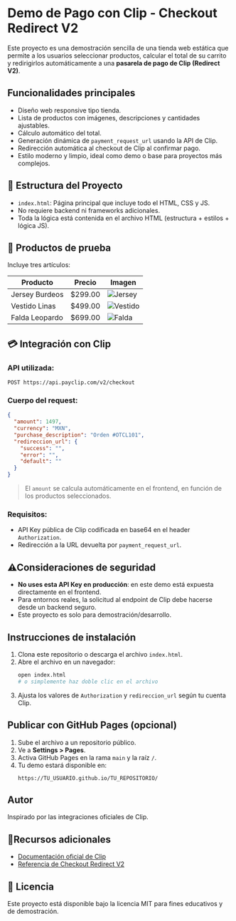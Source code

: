 # Demo de Pago con Clip - Checkout Redirect V2

Este proyecto es una demostración sencilla de una tienda web estática que permite a los usuarios seleccionar productos, calcular el total de su carrito y redirigirlos automáticamente a una **pasarela de pago de Clip (Redirect V2)**.

##  Funcionalidades principales

- Diseño web responsive tipo tienda.
- Lista de productos con imágenes, descripciones y cantidades ajustables.
- Cálculo automático del total.
- Generación dinámica de `payment_request_url` usando la API de Clip.
- Redirección automática al checkout de Clip al confirmar pago.
- Estilo moderno y limpio, ideal como demo o base para proyectos más complejos.

## 🧾 Estructura del Proyecto

- `index.html`: Página principal que incluye todo el HTML, CSS y JS.
- No requiere backend ni frameworks adicionales.
- Toda la lógica está contenida en el archivo HTML (estructura + estilos + lógica JS).

## 🛒 Productos de prueba

Incluye tres artículos:

| Producto         | Precio  | Imagen                                                  |
|------------------|---------|----------------------------------------------------------|
| Jersey Burdeos   | $299.00 | ![Jersey](https://dcdn-us.mitiendanube.com/stores/005/471/805/products/1725538674403-ab533c801bd44d574d17314445515197-1024-1024.webp) |
| Vestido Linas    | $499.00 | ![Vestido](https://dcdn-us.mitiendanube.com/stores/005/471/805/products/14-1e83126b0ec6a148ff17314443478040-1024-1024.webp) |
| Falda Leopardo   | $699.00 | ![Falda](https://dcdn-us.mitiendanube.com/stores/005/471/805/products/1729615360945-150x150-9cd526d1ed0526944217314441101237-1024-1024.webp) |

## 💳 Integración con Clip

### API utilizada:
`POST https://api.payclip.com/v2/checkout`

### Cuerpo del request:
```json
{
  "amount": 1497,
  "currency": "MXN",
  "purchase_description": "Orden #OTCL101",
  "redireccion_url": {
    "success": "",
    "error": "",
    "default": ""
  }
}
```

> El `amount` se calcula automáticamente en el frontend, en función de los productos seleccionados.

### Requisitos:
- API Key pública de Clip codificada en base64 en el header `Authorization`.
- Redirección a la URL devuelta por `payment_request_url`.

## ⚠Consideraciones de seguridad

- **No uses esta API Key en producción**: en este demo está expuesta directamente en el frontend.
- Para entornos reales, la solicitud al endpoint de Clip debe hacerse desde un backend seguro.
- Este proyecto es solo para demostración/desarrollo.

## Instrucciones de instalación

1. Clona este repositorio o descarga el archivo `index.html`.
2. Abre el archivo en un navegador:
   ```bash
   open index.html
   # o simplemente haz doble clic en el archivo
   ```
3. Ajusta los valores de `Authorization` y `redireccion_url` según tu cuenta Clip.

## Publicar con GitHub Pages (opcional)

1. Sube el archivo a un repositorio público.
2. Ve a **Settings > Pages**.
3. Activa GitHub Pages en la rama `main` y la raíz `/`.
4. Tu demo estará disponible en:
   ```
   https://TU_USUARIO.github.io/TU_REPOSITORIO/
   ```

##  Autor

Inspirado por las integraciones oficiales de Clip.

## 🧠Recursos adicionales

- [Documentación oficial de Clip](https://developer.clip.mx)
- [Referencia de Checkout Redirect V2](https://developer.clip.mx/reference/redirect-v2)

## 📄 Licencia

Este proyecto está disponible bajo la licencia MIT para fines educativos y de demostración.
